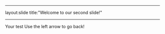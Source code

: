 _ _ _
layout:slide
title:"Welcome to our second slide!"
_ _ _
Your test
Use the left arrow to go back! 
